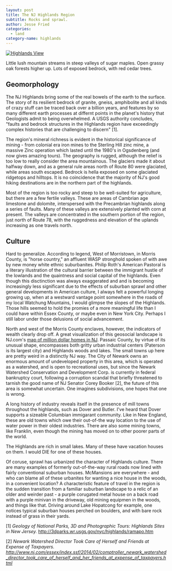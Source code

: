 ```yaml
---
layout: post
title: The NJ Highlands Region
subtitle: Rocks and sprawl.
author: Jesse Fried
categories:
  - land
category-name: highlands
---
```


<a href="{{ site.url }}/images/highlands-view.jpg"><img src="{{ site.url }}/images/highlands-view-700.jpg" alt="Highlands View" /></a>

Little lush mountain streams in steep valleys of sugar maples. Open grassy oak forests higher up. Lots of exposed bedrock, with red cedar trees.

## Geomorphology

The NJ Highlands bring some of the real bowels of the earth to the surface. The story of its resilient bedrock of granite, gneiss, amphibolite and all kinds of crazy stuff can be traced back over a billion years, and features by so many different earth processes at differnt points in the planet's history that Geologists admit to being overwhelmed. A USGS authority concludes, "faults and bedrock structures in the Highlands region have exceedingly complex histories that are challenging to discern" [1]. 

The region's mineral richness is evident in the historical significance of mining - from colonial era iron mines to the Sterling Hill zinc mine, a massive Zinc operation which lasted until the 1980's in Ogsdenberg (and now gives amazing tours). The geography is rugged, although the relief is too low to really consider the area mountainous. The glaciers made it about halfway down, and as a general rule areas north of Route 80 were glaciated, while areas south escaped. Bedrock is hella exposed on some glaciated ridgetops and hilltops. It is no coincidence that the majority of NJ's good hiking destinations are in the northern part of the highlands.

Most of the region is too rocky and steep to be well-suited for agriculture, but there are a few fertile valleys. These are areas of Cambrian age limestone and dolomite, interspersed with the Precambrian highlands along a series of faults. Many of these valleys are extensively planted with corn at present. The valleys are concentrated in the southern portion of the region, just north of Route 78, with the ruggedness and elevation of the uplands increasing as one travels north.

## Culture

Hard to generalize. According to legend, West of Morristown, in Morris County, is "horse country," an affluent WASP stronghold spoken of with awe by new money white ethnic suburbanites. Philip Roth's American Pastoral is a literary illustration of the cultural barrier between the immigrant hustle of the lowlands and the quaintness and social capital of the highlands. Even though this disctinction was always exaggerated and and is becoming increasingly less significant due to the effects of suburban sprawl and other general developments in American culture, I always felt a powerful longing growing up, when at a westward vantage point somewhere in the roads of my local Watchung Mountains, I would glimpse the slopes of the Highlands. Those hills seemed to hold the promies of a more meaningful life than I could have within Essex County, or maybe even in New York City. Perhaps I still labor under those delusions of social advancement.

North and west of the Morris County enclaves, however, the indicators of wealth clearly drop off. A great visualization of this geosocial landscape is NJ.com's <a href="http://www.nj.com/news/index.ssf/2016/08/every_single_1m_home_in_nj_on_one_map.html#3">map of million dollar homes in NJ</a>. Passaic County, by virtue of its unusual shape, encompasses both gritty urban industrial centers (Paterson is its largest city) and Highlands woods and lakes. The small towns up here are pretty weird in a distinctly NJ way. The City of Newark owns an enormous amount of undeveloped property in this area, which is operated as a watershed, and is open to recreational uses, but since the Newark Watershed Conservation and Development Corp. is currently in federal bankruptcy court, following a corruption scandal that briefly threatened to tarnish the good name of NJ Senator Corey Booker [2], the future of this area is somewhat uncertain. One imagines subdivisions, one hopes that one is wrong.

A long history of industry reveals itself in the presence of mill towns throughout the highlands, such as Dover and Butler. I've heard that Dover supports a sizeable Columbian immigarant community. Like in New England, these are old towns which owe their out-of-the way location to the use of water power in their oldest industries. There are also some mining towns, like Franklin, even though the mining has moved on to other poorer parts of the world.

The Highlands are rich in small lakes. Many of these have vacation houses on them. I would DIE for one of these houses.

Of coruse, sprawl has urbanized the character of Highlands culture. There are many examples of formerly out-of-the-way rural roads now lined with fairly conventional suburban houses. McMansions are everywhere - and who can blame all of these urbanites for wanting a nice house in the woods, in a convenient location? A characteristic feature of travel in the region is the sudden transition from a familiar suburban landscape to a relic of an older and weirder past - a purple corugated metal house on a back road with a purple minivan in the driveway, old mining equipmen in the woods, and things like that. Driving around Lake Hopatcong for example, one notices typical suburban houses perched on boulders, and with bare rock instead of grass in their yards.

[1] <i>Geology of National Parks, 3D and Photographic Tours: Highlands Sites in New Jersey. </i> <a href="http://3dparks.wr.usgs.gov/nyc/highlands/ramapo.htm">http://3dparks.wr.usgs.gov/nyc/highlands/ramapo.htm</a>

[2] <i>Newark Watershed Director Took Care of Herself and Friends at Expense of Taxpayers. <a href="http://www.nj.com/essex/index.ssf/2014/02/comptroller_newark_watershed_director_took_care_of_herself_and_her_friends_at_expense_of_taxpayers.html">http://www.nj.com/essex/index.ssf/2014/02/comptroller_newark_watershed_director_took_care_of_herself_and_her_friends_at_expense_of_taxpayers.html</a></i>
